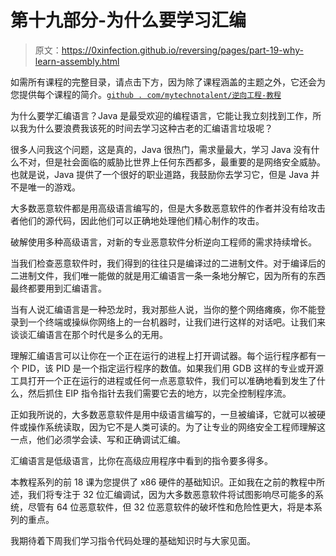 # 第十九部分-为什么要学习汇编

> 原文：<https://0xinfection.github.io/reversing/pages/part-19-why-learn-assembly.html>

如需所有课程的完整目录，请点击下方，因为除了课程涵盖的主题之外，它还会为您提供每个课程的简介。[`github . com/mytechnotalent/逆向工程-教程`](https://github.com/mytechnotalent/Reverse-Engineering-Tutorial)

为什么要学汇编语言？Java 是最受欢迎的编程语言，它能让我立刻找到工作，所以我为什么要浪费我该死的时间去学习这种古老的汇编语言垃圾呢？

很多人问我这个问题，这是真的，Java 很热门，需求量最大，学习 Java 没有什么不对，但是社会面临的威胁比世界上任何东西都多，最重要的是网络安全威胁。也就是说，Java 提供了一个很好的职业道路，我鼓励你去学习它，但是 Java 并不是唯一的游戏。

大多数恶意软件都是用高级语言编写的，但是大多数恶意软件的作者并没有给攻击者他们的源代码，因此他们可以正确地处理他们精心制作的攻击。

破解使用多种高级语言，对新的专业恶意软件分析逆向工程师的需求持续增长。

当我们检查恶意软件时，我们得到的往往只是编译过的二进制文件。对于编译后的二进制文件，我们唯一能做的就是用汇编语言一条一条地分解它，因为所有的东西最终都要用到汇编语言。

当有人说汇编语言是一种恐龙时，我对那些人说，当你的整个网络瘫痪，你不能登录到一个终端或操纵你网络上的一台机器时，让我们进行这样的对话吧。让我们来谈谈汇编语言在那个时代是多么的无用。

理解汇编语言可以让你在一个正在运行的进程上打开调试器。每个运行程序都有一个 PID，该 PID 是一个指定运行程序的数值。如果我们用 GDB 这样的专业或开源工具打开一个正在运行的进程或任何一点恶意软件，我们可以准确地看到发生了什么，然后抓住 EIP 指令指针去我们需要它去的地方，以完全控制程序流。

正如我所说的，大多数恶意软件是用中级语言编写的，一旦被编译，它就可以被硬件或操作系统读取，因为它不是人类可读的。为了让专业的网络安全工程师理解这一点，他们必须学会读、写和正确调试汇编。

汇编语言是低级语言，比你在高级应用程序中看到的指令要多得多。

本教程系列的前 18 课为您提供了 x86 硬件的基础知识。正如我在之前的教程中所述，我们将专注于 32 位汇编调试，因为大多数恶意软件将试图影响尽可能多的系统，尽管有 64 位恶意软件，但 32 位恶意软件的破坏性和危险性更大，将是本系列的重点。

我期待着下周我们学习指令代码处理的基础知识时与大家见面。